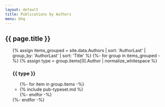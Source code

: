 ```yaml
---
layout: default
title: Publications by Authors
menu: bhq
---
```


## {{ page.title }}

<ul>
{% assign items_grouped = site.data.Authors | sort: 'AuthorLast' | group_by: 'AuthorLast' | sort: 'Title' %}
{%- for group in items_grouped -%}
{% assign type = group.items[0].Author | normalize_whitespace %}
<h3>{{ type }}</h3> 
<ul class="pubs">
{%- for item in group.items -%}
<li>
{% include pub-typeset.md %} 
</li>
{%- endfor -%}
</ul>
{%- endfor -%}